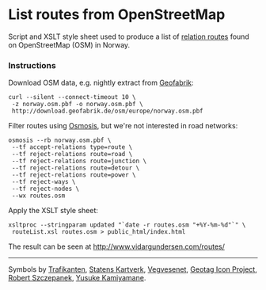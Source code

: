 
# List routes from OpenStreetMap

Script and XSLT style sheet used to produce a list of
[relation routes](http://wiki.openstreetmap.org/wiki/Route)
found on OpenStreetMap (OSM) in Norway.

### Instructions

Download OSM data, e.g. nightly extract from
[Geofabrik](http://download.geofabrik.de/osm/):

    curl --silent --connect-timeout 10 \
     -z norway.osm.pbf -o norway.osm.pbf \
     http://download.geofabrik.de/osm/europe/norway.osm.pbf

Filter routes using
[Osmosis](http://wiki.openstreetmap.org/wiki/Osmosis),
but we\'re not interested in road networks:

    osmosis --rb norway.osm.pbf \
     --tf accept-relations type=route \
     --tf reject-relations route=road \
     --tf reject-relations route=junction \
     --tf reject-relations route=detour \
     --tf reject-relations route=power \
     --tf reject-ways \
     --tf reject-nodes \
     --wx routes.osm

Apply the XSLT style sheet:

    xsltproc --stringparam updated "`date -r routes.osm "+%Y-%m-%d"`" \
     routeList.xsl routes.osm > public_html/index.html

The result can be seen at <http://www.vidargundersen.com/routes/>


-----

Symbols by
[Trafikanten](http://trafikanten.no/),
[Statens Kartverk](http://www.statkart.no/filestore/Standardisering/docs/symbol.pdf),
[Vegvesenet](http://www.vegvesen.no/Trafikkinformasjon/Lover+og+regler/Trafikkskilt),
[Geotag Icon Project](http://www.geotagicons.com/),
[Robert Szczepanek](http://www.mricons.com/show/iconset:gis-icons),
[Yusuke Kamiyamane](http://findicons.com/icon/116512/050).
